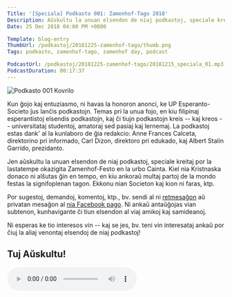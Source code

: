 ```yaml
---
Title: '[Speciala] Podkasto 001: Zamenhof-Tago 2018'
Description: Aŭskultu la unuan elsendon de niaj podkastoj, speciale kreitaj por la lastatempe okazigita Zamenhof-Festo en la urbo Cainta.
Date: 25 Dec 2018 04:00 PM +0800

Template: blog-entry
ThumbUrl: /podkastoj/20181225-zamenhof-tago/thumb.png
Tags: podkasto, zamenhof-tago, zamenhof day, podcast

PodcastUrl: /podkastoj/20181225-zamenhof-tago/20181215_speciala_01.mp3
PodcastDuration: 00:17:37
---
```


![Podkasto 001 Kovrilo](%base_url%/assets/podkastoj/20181225-zamenhof-tago/thumb.png)

Kun ĝojo kaj entuziasmo, ni havas la honoron anonci, ke UP Esperanto-Societo ĵus lanĉis podkastojn. Temas pri la unua fojo, en kiu filipinaj esperantistoj elsendis podkastojn, kaj ĉi tiujn podkastojn kreis -- kaj kreos -- universitataj studentoj, amatoraj sed pasiaj kaj lernemaj. La podkastoj estas dank' al la kunlaboro de ĝia redakcio: Anne Frances Calceta, direktorino pri informado, Carl Dizon, direktoro pri edukado, kaj Albert Stalin Garrido, prezidanto.

Jen aŭskultu la unuan elsendon de niaj podkastoj, speciale kreitaj por la lastatempe okazigita Zamenhof-Festo en la urbo Cainta. Kiel nia Kristnaska donaco ni alŝutas ĝin en tempo, en kiu ankoraŭ multaj partoj de la mondo festas la signifoplenan tagon. Ekkonu nian Societon kaj kion ni faras, ktp.

Por sugestoj, demandoj, komentoj, ktp., bv. sendi al ni [retmesaĝon](mailto:up.esperas@gmail.com) aŭ privatan mesaĝon al [nia Facebook pago](//facebook.com/UPEsperas). Ni ankaŭ antaŭĝojas vian subtenon, kunhavigante ĉi tiun elsendon al viaj amikoj kaj samideanoj.

Ni esperas ke tio interesos vin -- kaj se jes, bv. teni vin interesataj ankaŭ por ĉiuj la aliaj venontaj elsendoj de niaj podkastoj!

## Tuj Aŭskultu!

<audio controls>
    <source src="%base_url%/assets/podkastoj/20181225-zamenhof-tago/20181215_speciala_01.mp3">

    Your browser does not support the audio element.<br>
    Via retumilo ne povas ludi "audio".
</audio>
